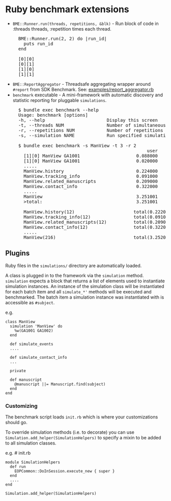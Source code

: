 Ruby benchmark extensions
==============================

* ```BME::Runner.run(threads, repetitions, &blk)``` - Run block of code in :threads threads, :repetition times each thread.
  <pre>
    BME::Runner.run(2, 2) do |run_id|
      puts run_id
    end

    [0][0]
    [0][1]
    [1][0]
    [1][1]
  </pre>
* ```BME::ReportAggregator``` - Threadsafe aggregating wrapper around ```#report``` from SDK Benchmark.
  See: [examples/report_aggregator.rb](examples/report_aggregator.rb)
* ```benchmark``` executable - A mini-framework with automatic discovery and statistic reporting for pluggable ```simulations```.
  <pre>
    $ bundle exec benchmark --help
    Usage: benchmark [options]
    -h, --help                       Display this screen
    -t, --threads NUM                Number of simultaneous threads per thread group
    -r, --repetitions NUM            Number of repetitions per thread
    -s, --simulation NAME            Run specified simulation (can be specified more than once) 

    $ bundle exec benchmark -s ManView -t 3 -r 2
                                                    user     system      total        real
      [1][0] ManView GA1001                     0.088000   0.000000   0.088000 (  0.086000)
      [1][0] ManView GA1001                     0.020000   0.000000   0.020000 (  0.020000)
      .....
      ManView.history                           0.224000   0.000000   0.224000 (  0.222000)
      ManView.tracking_info                     0.091000   0.000000   0.091000 (  0.091000)
      ManView.related_manuscripts               0.209000   0.000000   0.209000 (  0.209000)
      ManView.contact_info                      0.322000   0.000000   0.322000 (  0.322000)
      .....
      ManView                                   3.251001   0.000000   3.251001 (  3.252001)
      >total:                                   3.251001   0.000000   3.251001 (  3.252001)

      ManView.history(12)                      total(0.22200) avg(0.01850) median(0.00950) std(0.02259) min(0.00500) max(0.08600)
      ManView.tracking_info(12)                total(0.09100) avg(0.00758) median(0.00450) std(0.00682) min(0.00200) max(0.02000)
      ManView.related_manuscripts(12)          total(0.20900) avg(0.01742) median(0.01100) std(0.01274) min(0.00800) max(0.04800)
      ManView.contact_info(12)                 total(0.32200) avg(0.02683) median(0.01650) std(0.02814) min(0.00700) max(0.09900)
      .....
      ManView(216)                             total(3.25200) avg(0.01506) median(0.00500) std(0.03255) min(0.00000) max(0.32000)
  </pre>
  
## Plugins

Ruby files in the ```simulations/``` directory are automatically loaded.

A class is plugged in to the framework via the ```simulation``` method. ```simulation``` expects a block that returns a list of elements
used to instantiate simulation instances.
An instance of the simulation class will be instantiated for each batch item and all ```simulate_*'```
methods will be executed and benchmarked. The batch item a simulation instance was instantiated
with is accessible as ```#subject```.

e.g.

    class ManView
      simulation 'ManView' do
        %w(GA1001 GA1002)
      end

      def simulate_events
      ....

      def simulate_contact_info
      ...

      private

      def manuscript
        @manuscript ||= Manuscript.find(subject)
      end
    end

### Customizing

The benchmark script loads ```init.rb``` which is where your customizations should go.

To override simulation methods (i.e. to decorate) you can use ```Simulation.add_helper(SimulationHelpers)```
to specify a mixin to be added to all simulation classes.

e.g. # init.rb

    module SimulationHelpers
      def run
        EOPCommon::DoInSession.execute_new { super }
      end
      ....
    end

    Simulation.add_helper(SimulationHelpers)
